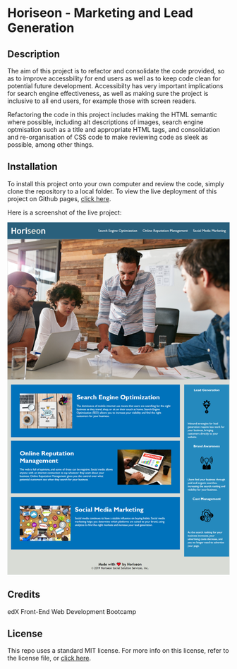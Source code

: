 # Horiseon - Marketing and Lead Generation

## Description

The aim of this project is to refactor and consolidate the code provided, so as to improve accessbility for end users as well as to keep code clean for potential future development. Accessibilty has very important implications for search engine effectiveness, as well as making sure the project is inclusive to all end users, for example those with screen readers.

Refactoring the code in this project includes making the HTML semantic where possible, including alt descriptions of images, search engine optmisation such as a title and appropriate HTML tags, and consolidation and re-organisation of CSS code to make reviewing code as sleek as possible, among other things.

## Installation

To install this project onto your own computer and review the code, simply clone the repository to a local folder. To view the live deployment of this project on Github pages, [click here](https://tg-ivy.github.io/thomas-marketing-site/).

Here is a screenshot of the live project:

![A screenshot of the full webpage](./assets/images/marketing-screenshot.png)

## Credits

edX Front-End Web Development Bootcamp

## License

This repo uses a standard MIT license. For more info on this license, refer to the license file, or [click here](https://choosealicense.com/licenses/mit/).